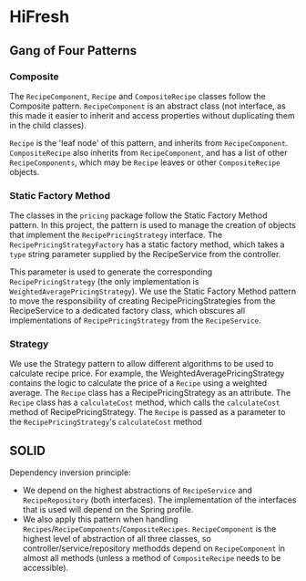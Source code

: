 # HiFresh

## Gang of Four Patterns

### Composite

The `RecipeComponent`, `Recipe` and `CompositeRecipe` classes follow the Composite pattern. 
`RecipeComponent` is an abstract class (not interface, as this made it easier to inherit and access properties without duplicating them in the child classes). 


`Recipe` is the 'leaf node' of this pattern, and inherits from `RecipeComponent`. 
`CompositeRecipe` also inherits from `RecipeComponent`, and has a list of other `RecipeComponents`, which may be `Recipe` leaves or other `CompositeRecipe` objects.

### Static Factory Method

The classes in the `pricing` package follow the Static Factory Method pattern. In this project, the pattern is used to manage the creation of objects that implement the `RecipePricingStrategy` interface.
The `RecipePricingStrategyFactory` has a static factory method, which takes a `type` string parameter supplied by the RecipeService from the controller. 

This parameter is used to generate the corresponding `RecipePricingStrategy` (the only implementation is `WeightedAveragePricingStrategy`).
We use the Static Factory Method pattern to move the responsibility of creating RecipePricingStrategies from the RecipeService to a dedicated factory class, which obscures all implementations of `RecipePricingStrategy` from the `RecipeService`. 

### Strategy

We use the Strategy pattern to allow different algorithms to be used to calculate recipe price. For example, the WeightedAveragePricingStrategy contains the logic to calculate the price of a `Recipe` using a weighted average. 
The `Recipe` class has a RecipePricingStrategy as an attribute. The `Recipe` class has a `calculateCost` method, which calls the `calculateCost` method of RecipePricingStrategy. The `Recipe` is passed as a parameter to the `RecipePricingStrategy`'s `calculateCost` method

## SOLID 

Dependency inversion principle: 
- We depend on the highest abstractions of `RecipeService` and `RecipeRepository` (both interfaces). The implementation of the interfaces that is used will depend on the Spring profile. 
- We also apply this pattern when handling `Recipes`/`RecipeComponents`/`CompositeRecipes`. `RecipeComponent` is the highest level of abstraction of all three classes, so controller/service/repository methodds depend on `RecipeComponent` in almost all methods (unless a method of `CompositeRecipe` needs to be accessible).

